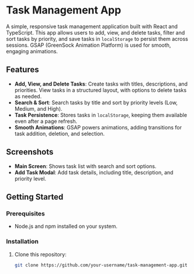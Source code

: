 # Task Management App

A simple, responsive task management application built with React and TypeScript. This app allows users to add, view, and delete tasks, filter and sort tasks by priority, and save tasks in `localStorage` to persist them across sessions. GSAP (GreenSock Animation Platform) is used for smooth, engaging animations.

## Features

- **Add, View, and Delete Tasks**: Create tasks with titles, descriptions, and priorities. View tasks in a structured layout, with options to delete tasks as needed.
- **Search & Sort**: Search tasks by title and sort by priority levels (Low, Medium, and High).
- **Task Persistence**: Stores tasks in `localStorage`, keeping them available even after a page refresh.
- **Smooth Animations**: GSAP powers animations, adding transitions for task addition, deletion, and selection.

## Screenshots

- **Main Screen**: Shows task list with search and sort options.
- **Add Task Modal**: Add task details, including title, description, and priority level.

## Getting Started

### Prerequisites

- Node.js and npm installed on your system.

### Installation

1. Clone this repository:
   ```bash
   git clone https://github.com/your-username/task-management-app.git
   ```
